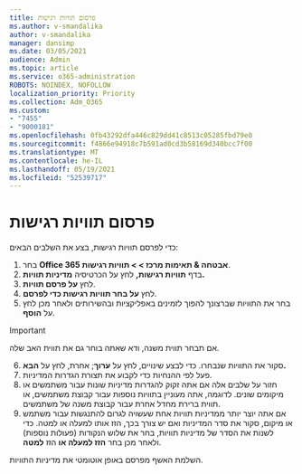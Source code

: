 ```yaml
---
title: פרסום תוויות רגישות
ms.author: v-smandalika
author: v-smandalika
manager: dansimp
ms.date: 03/05/2021
audience: Admin
ms.topic: article
ms.service: o365-administration
ROBOTS: NOINDEX, NOFOLLOW
localization_priority: Priority
ms.collection: Adm_O365
ms.custom:
- "7455"
- "9000181"
ms.openlocfilehash: 0fb43292dfa446c829dd41c8513c05285fbd79e0
ms.sourcegitcommit: f4866e94918c7b591ad0cd3b58169d340bcc7f00
ms.translationtype: MT
ms.contentlocale: he-IL
ms.lasthandoff: 05/19/2021
ms.locfileid: "52539717"
---
```

# <a name="publish-sensitivity-labels"></a>פרסום תוויות רגישות

כדי לפרסם תוויות רגישות, בצע את השלבים הבאים:

1. בחר **Office 365 אבטחה & תאימות מרכז > > תוויות רגישות**.
2. בדף **תוויות רגישות,** לחץ על הכרטיסיה **מדיניות תוויות.**
3. לחץ **על פרסם תוויות**.
4. לחץ **על בחר תוויות רגישות כדי לפרסם**. 
5. בחר את התוויות שברצונך להפוך לזמינים באפליקציות ובהשירותים ולאחר מכן לחץ על **הוסף**.
> [!IMPORTANT]
> אם תבחר תווית משנה, ודא שאתה בוחר גם את תווית האב שלה.
6. סקור את התוויות שנבחרו. כדי לבצע שינויים, לחץ על **ערוך**; אחרת, לחץ על **הבא.**
7. פעל לפי ההנחיות כדי לקבוע את תצורת הגדרות המדיניות.
8. חזור על שלבים אלה אם אתה זקוק להגדרות מדיניות שונות עבור משתמשים או מיקומים שונים. לדוגמה, אתה מעוניין בתוויות נוספות עבור קבוצת משתמשים, או תווית ברירת מחדל אחרת עבור קבוצת משנה של משתמשים.
9. אם אתה יוצר יותר ממדיניות תוויות אחת שעשויה לגרום להתנגשות עבור משתמש או מיקום, סקור את סדר המדיניות ואם יש צורך בכך, הזז אותו למעלה או למטה. כדי לשנות את הסדר של מדיניות תוויות, בחר את שלוש הנקודות (פעולות נוספות) ולאחר מכן בחר **הזז למעלה או** הזז **למטה**.

השלמת האשף מפרסם באופן אוטומטי את מדיניות התוויות.

